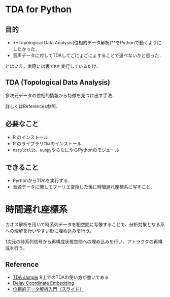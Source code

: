 # TDA for Python 

## 目的
- **Topological Data Analysis(位相的データ解析)**をPythonで動くようにしたかった．
- 音声データに対してTDAしてごにょごにょすることで遊べないかと思った．

とはいえ，実際には裏で`R`を実行しているだけ．


## TDA (Topological Data Analysis)

多次元データの位相的情報から特徴を見つけ出す手法．

詳しくはReferences参照．

## 必要なこと
- R のインストール
- R のライブラリ`TDA`のインストール
- `Matplotlib`，`Numpy`やらなにやらPythonのモジュール

## できること

- PyrhonからTDAを実行する．
- 音源データに関してフーリエ変換した後に時間遅れ座標系に写すこと．

# 時間遅れ座標系

カオス解析を用いて時系列データを相空間に写像することで、分析対象となる系への理解を行いやすい形に埋め込みを行う。

1次元の時系列信号から再構成状態空間への埋め込みを行い、アトラクタの再構成を行う。

## Reference
- [TDA sample](http://tekenuko.hatenablog.com/entry/2017/11/01/004248) R上でのTDAの使い方が書いてある
- [Delay Coordinate Embedding](https://personal.egr.uri.edu/chelidz/documents/mce567_Chapter_7.pdf)
- [位相的データ解析入門（スライド）](https://www.slideshare.net/YutakaKuroki/lytics-112543204)
